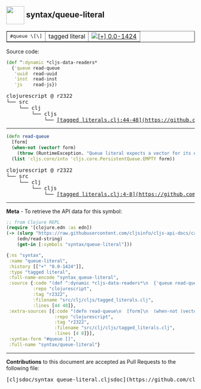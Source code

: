 ## <img width="48px" valign="middle" src="http://i.imgur.com/Hi20huC.png"> syntax/queue-literal

 <table border="1">
<tr>
<td><samp>#queue \[\]</samp></td>
<td>tagged literal</td>
<td><a href="https://github.com/cljsinfo/cljs-api-docs/tree/0.0-1424"><img valign="middle" alt="[+] 0.0-1424" src="https://img.shields.io/badge/+-0.0--1424-lightgrey.svg"></a> </td>
</tr>
</table>






Source code:

```clj
(def ^:dynamic *cljs-data-readers*
  {'queue read-queue
   'uuid  read-uuid
   'inst  read-inst
   'js    read-js})
```

 <pre>
clojurescript @ r2322
└── src
    └── clj
        └── cljs
            └── <ins>[tagged_literals.clj:44-48](https://github.com/clojure/clojurescript/blob/r2322/src/clj/cljs/tagged_literals.clj#L44-L48)</ins>
</pre>


---

```clj
(defn read-queue
  [form]
  (when-not (vector? form)
    (throw (RuntimeException. "Queue literal expects a vector for its elements.")))
  (list 'cljs.core/into 'cljs.core.PersistentQueue.EMPTY form))
```

 <pre>
clojurescript @ r2322
└── src
    └── clj
        └── cljs
            └── <ins>[tagged_literals.clj:4-8](https://github.com/clojure/clojurescript/blob/r2322/src/clj/cljs/tagged_literals.clj#L4-L8)</ins>
</pre>

---

__Meta__ - To retrieve the API data for this symbol:

```clj
;; from Clojure REPL
(require '[clojure.edn :as edn])
(-> (slurp "https://raw.githubusercontent.com/cljsinfo/cljs-api-docs/catalog/cljs-api.edn")
    (edn/read-string)
    (get-in [:symbols "syntax/queue-literal"]))
```

```clj
{:ns "syntax",
 :name "queue-literal",
 :history [["+" "0.0-1424"]],
 :type "tagged literal",
 :full-name-encode "syntax_queue-literal",
 :source {:code "(def ^:dynamic *cljs-data-readers*\n  {'queue read-queue\n   'uuid  read-uuid\n   'inst  read-inst\n   'js    read-js})",
          :repo "clojurescript",
          :tag "r2322",
          :filename "src/clj/cljs/tagged_literals.clj",
          :lines [44 48]},
 :extra-sources [{:code "(defn read-queue\n  [form]\n  (when-not (vector? form)\n    (throw (RuntimeException. \"Queue literal expects a vector for its elements.\")))\n  (list 'cljs.core/into 'cljs.core.PersistentQueue.EMPTY form))",
                  :repo "clojurescript",
                  :tag "r2322",
                  :filename "src/clj/cljs/tagged_literals.clj",
                  :lines [4 8]}],
 :syntax-form "#queue []",
 :full-name "syntax/queue-literal"}

```

---

__Contributions__ to this document are accepted as Pull Requests to the following file:

 <pre>
[cljsdoc/syntax_queue-literal.cljsdoc](https://github.com/cljsinfo/cljs-api-docs/blob/master/cljsdoc/syntax_queue-literal.cljsdoc)
</pre>


